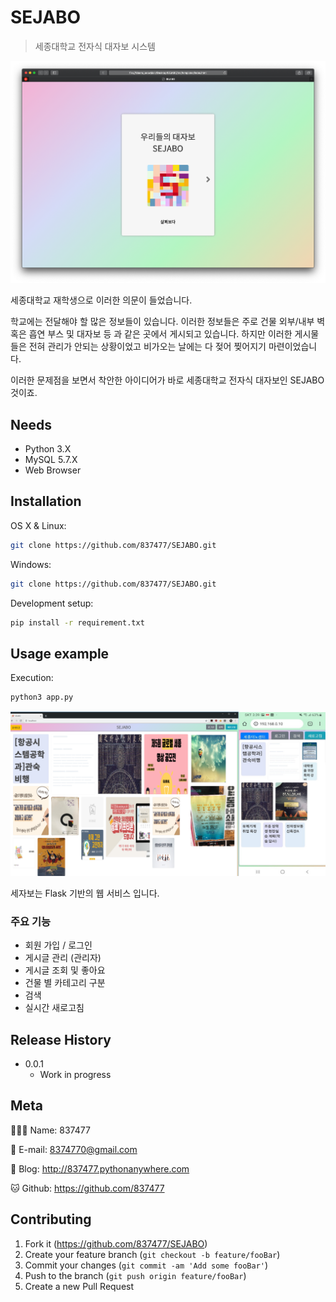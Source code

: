 # SEJABO
> 세종대학교 전자식 대자보 시스템

<p><img src="./rdm/main.png"></p>

세종대학교 재학생으로 이러한 의문이 들었습니다.

학교에는 전달해야 할 많은 정보들이 있습니다. 이러한 정보들은 주로 건물 외부/내부 벽 혹은 흡연 부스 및 대자보 등 과 같은 곳에서 게시되고 있습니다. 하지만 이러한 게시물들은 전혀 관리가 안되는 상황이었고 비가오는 날에는 다 젖어 찢어지기 마련이었습니다.

이러한 문제점을 보면서 착안한 아이디어가 바로 세종대학교 전자식 대자보인 SEJABO 것이죠.

## Needs

- Python 3.X
- MySQL 5.7.X
- Web Browser

## Installation

OS X & Linux:

```sh
git clone https://github.com/837477/SEJABO.git
```

Windows:

```sh
git clone https://github.com/837477/SEJABO.git
```

Development setup:

```sh
pip install -r requirement.txt
```

## Usage example

Execution:

```sh
python3 app.py
```

<p><img src="./rdm/home.png"></p>

세자보는 Flask 기반의 웹 서비스 입니다.

### 주요 기능

- 회원 가입 / 로그인
- 게시글 관리 (관리자)
- 게시글 조회 및 좋아요
- 건물 별 카테고리 구분
- 검색
- 실시간 새로고침

## Release History

* 0.0.1
    * Work in progress

## Meta

🙋🏻‍♂️ Name: 837477 

📧 E-mail: 8374770@gmail.com

📔 Blog: http://837477.pythonanywhere.com

🐱 Github: https://github.com/837477

## Contributing

1. Fork it (<https://github.com/837477/SEJABO>)
2. Create your feature branch (`git checkout -b feature/fooBar`)
3. Commit your changes (`git commit -am 'Add some fooBar'`)
4. Push to the branch (`git push origin feature/fooBar`)
5. Create a new Pull Request
